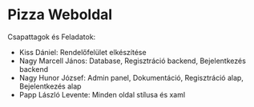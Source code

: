 # Pizza Weboldal

Csapattagok és Feladatok: <br />
+ Kiss Dániel: Rendelőfelület elkészítése <br />
+ Nagy Marcell János: Database, Regisztráció backend, Bejelentkezés backend <br />
+ Nagy Hunor József: Admin panel, Dokumentáció, Regisztráció alap, Bejelentkezés alap<br />
+ Papp László Levente: Minden oldal stílusa és xaml<br />
<br />
